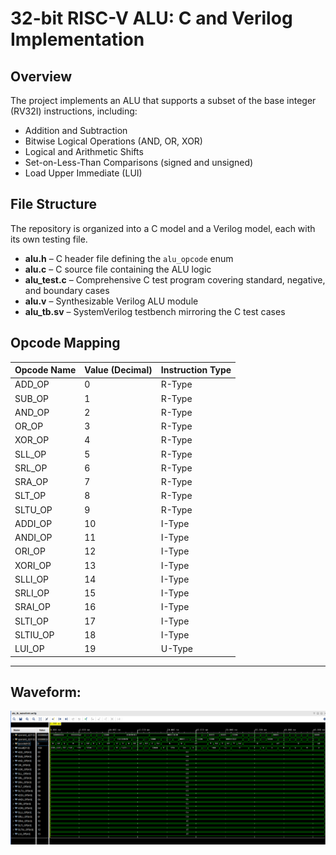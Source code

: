 # 32-bit RISC-V ALU: C and Verilog Implementation

## Overview
The project implements an ALU that supports a subset of the base integer (RV32I) instructions, including:

- Addition and Subtraction  
- Bitwise Logical Operations (AND, OR, XOR)  
- Logical and Arithmetic Shifts  
- Set-on-Less-Than Comparisons (signed and unsigned)  
- Load Upper Immediate (LUI)  

## File Structure
The repository is organized into a C model and a Verilog model, each with its own testing file.

- **alu.h** – C header file defining the `alu_opcode` enum
- **alu.c** – C source file containing the ALU logic
- **alu_test.c** – Comprehensive C test program covering standard, negative, and boundary cases
- **alu.v** – Synthesizable Verilog ALU module
- **alu_tb.sv** – SystemVerilog testbench mirroring the C test cases


## Opcode Mapping
| Opcode Name | Value (Decimal) | Instruction Type |
|-------------|-----------------|------------------|
| ADD_OP      | 0               | R-Type           |
| SUB_OP      | 1               | R-Type           |
| AND_OP      | 2               | R-Type           |
| OR_OP       | 3               | R-Type           |
| XOR_OP      | 4               | R-Type           |
| SLL_OP      | 5               | R-Type           |
| SRL_OP      | 6               | R-Type           |
| SRA_OP      | 7               | R-Type           |
| SLT_OP      | 8               | R-Type           |
| SLTU_OP     | 9               | R-Type           |
| ADDI_OP     | 10              | I-Type           |
| ANDI_OP     | 11              | I-Type           |
| ORI_OP      | 12              | I-Type           |
| XORI_OP     | 13              | I-Type           |
| SLLI_OP     | 14              | I-Type           |
| SRLI_OP     | 15              | I-Type           |
| SRAI_OP     | 16              | I-Type           |
| SLTI_OP     | 17              | I-Type           |
| SLTIU_OP    | 18              | I-Type           |
| LUI_OP      | 19              | U-Type           |

---

## Waveform:
![alu_tb waveform](/Waveform.png)
